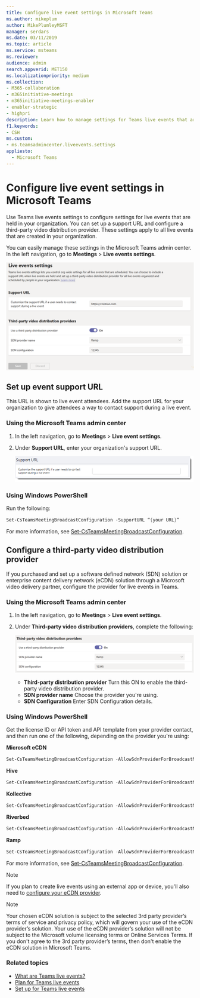 ```yaml
---
title: Configure live event settings in Microsoft Teams
ms.author: mikeplum
author: MikePlumleyMSFT
manager: serdars
ms.date: 03/11/2019
ms.topic: article
ms.service: msteams
ms.reviewer: 
audience: admin
search.appverid: MET150
ms.localizationpriority: medium
ms.collection: 
- M365-collaboration
- m365initiative-meetings
- m365initiative-meetings-enabler
- enabler-strategic
- highpri
description: Learn how to manage settings for Teams live events that are held in your organization.
f1.keywords:
- CSH
ms.custom:
- ms.teamsadmincenter.liveevents.settings
appliesto: 
  - Microsoft Teams
---
```


# Configure live event settings in Microsoft Teams

Use Teams live events settings to configure settings for live events that are held in your organization. You can set up a support URL and configure a third-party video distribution provider. These settings apply to all live events that are created in your organization.

You can easily manage these settings in the Microsoft Teams admin center. In the left navigation, go to **Meetings** > **Live events settings**.

![Screen shot of Teams live events settings.](../media/teams-live-events-settings-new.png "Screen shot of Teams live events settings that you can configure in the Microsoft Teams admin center")

## Set up event support URL

This URL is shown to live event attendees. Add the support URL for your organization to give attendees a way to contact support during a live event.

### Using the Microsoft Teams admin center

1. In the left navigation, go to **Meetings** > **Live event settings**.
2. Under **Support URL**, enter your organization's support URL.

    ![Support URL setting for live events in the admin center.](../media/teams-live-events-settings-supporturl.png "Screen shot of support URL setting for Teams live events")

### Using Windows PowerShell

Run the following:

```PowerShell
Set-CsTeamsMeetingBroadcastConfiguration -SupportURL “{your URL}”
```

For more information, see [Set-CsTeamsMeetingBroadcastConfiguration](/powershell/module/skype/set-csteamsmeetingbroadcastconfiguration?view=skype-ps&preserve-view=true).

## Configure a third-party video distribution provider

If you purchased and set up a software defined network (SDN) solution or enterprise content delivery network (eCDN) solution through a Microsoft video delivery partner, configure the provider for live events in Teams.

### Using the Microsoft Teams admin center

1. In the left navigation, go to **Meetings** > **Live event settings**.
2. Under **Third-party video distribution providers**, complete the following:

    ![Third-party video distribution provider settings in the admin center.](../media/teams-live-events-settings-distribution-provider-new.png "Screen shot of the third-party video distribution provider settings for live events")

    - **Third-party distribution provider** Turn this ON to enable the third-party video distribution provider.
    - **SDN provider name** Choose the provider you're using.
    - **SDN Configuration** Enter SDN Configuration details.

### Using Windows PowerShell

Get the license ID or API token and API template from your provider contact, and then run one of the following, depending on the provider you're using:

**Microsoft eCDN**
```PowerShell
Set-CsTeamsMeetingBroadcastConfiguration -AllowSdnProviderForBroadcastMeeting $True -SdnProviderName microsoft
```
**Hive** 
```PowerShell
Set-CsTeamsMeetingBroadcastConfiguration -AllowSdnProviderForBroadcastMeeting $True -SdnProviderName hive -SdnLicenseId {license ID GUID provided by Hive} -SdnApiTemplateUrl “{API template URL provided by Hive}”
```
**Kollective** 
```PowerShell
Set-CsTeamsMeetingBroadcastConfiguration -AllowSdnProviderForBroadcastMeeting $True -SdnProviderName kollective -SdnApiTemplateUrl "{API template URL provided by Kollective}" -SdnApiToken {API token GUID provided by Kollective}
```
**Riverbed** 
```PowerShell
Set-CsTeamsMeetingBroadcastConfiguration -AllowSdnProviderForBroadcastMeeting $True -SdnProviderName riverbed -SdnApiTemplateUrl "{API template URL provided by Riverbed}" -SdnApiToken {API token GUID provided by Riverbed}
```
**Ramp** 
```PowerShell
Set-CsTeamsMeetingBroadcastConfiguration -AllowSdnProviderForBroadcastMeeting $True -SdnProviderName ramp -SdnRuntimeConfiguration "{Configuration provided by RAMP}"
```

For more information, see [Set-CsTeamsMeetingBroadcastConfiguration](/powershell/module/skype/set-csteamsmeetingbroadcastconfiguration?view=skype-ps&preserve-view=true).

> [!NOTE]
> If you plan to create live events using an external app or device, you'll also need to [configure your eCDN provider](../teams-stream-ecdn.md).

>[!Note]
> Your chosen eCDN solution is subject to the selected 3rd party provider’s terms of service and privacy policy, which will govern your use of the eCDN provider’s solution. Your use of the eCDN provider’s solution will not be subject to the Microsoft volume licensing terms or Online Services Terms. If you don't agree to the 3rd party provider’s terms, then don't enable the eCDN solution in Microsoft Teams.

### Related topics

- [What are Teams live events?](what-are-teams-live-events.md)
- [Plan for Teams live events](plan-for-teams-live-events.md)
- [Set up for Teams live events](set-up-for-teams-live-events.md)
